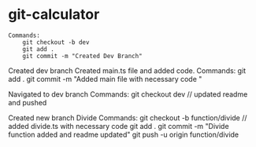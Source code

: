 # git-calculator
    Commands:
        git checkout -b dev
        git add .
        git commit -m "Created Dev Branch"

Created dev branch
    Created main.ts file and added code.
    Commands:
        git add .
        git commit -m "Added main file with necessary code "
        
Navigated to dev branch
    Commands:
        git checkout dev
        // updated readme and pushed

Created new branch Divide
    Commands:
        git checkout -b function/divide
        // added divide.ts with necessary code
        git add .
        git commit -m "Divide function added and readme updated"
        git push -u origin function/divide
        

